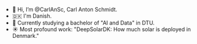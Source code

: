 - 👋 Hi, I’m @CarlAnSc, Carl Anton Schmidt. 
- 🇩🇰 I'm Danish.
- 🍇 Currently studying a bachelor of "AI and Data" in DTU.
- ☀️ Most profound work: "DeepSolarDK: How much solar is deployed in Denmark." 
